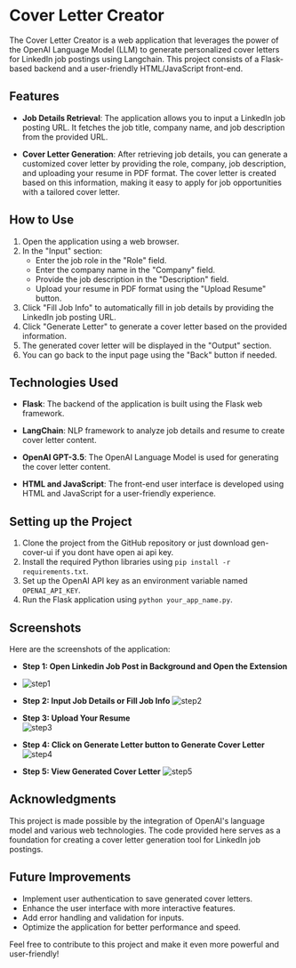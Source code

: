 # Cover Letter Creator

The Cover Letter Creator is a web application that leverages the power of the OpenAI Language Model (LLM) to generate personalized cover letters for LinkedIn job postings using Langchain. This project consists of a Flask-based backend and a user-friendly HTML/JavaScript front-end.

## Features

- **Job Details Retrieval**: The application allows you to input a LinkedIn job posting URL. It fetches the job title, company name, and job description from the provided URL.

- **Cover Letter Generation**: After retrieving job details, you can generate a customized cover letter by providing the role, company, job description, and uploading your resume in PDF format. The cover letter is created based on this information, making it easy to apply for job opportunities with a tailored cover letter.

## How to Use

1. Open the application using a web browser.
2. In the "Input" section:
   - Enter the job role in the "Role" field.
   - Enter the company name in the "Company" field.
   - Provide the job description in the "Description" field.
   - Upload your resume in PDF format using the "Upload Resume" button.
3. Click "Fill Job Info" to automatically fill in job details by providing the LinkedIn job posting URL.
4. Click "Generate Letter" to generate a cover letter based on the provided information.
5. The generated cover letter will be displayed in the "Output" section.
6. You can go back to the input page using the "Back" button if needed.

## Technologies Used

- **Flask**: The backend of the application is built using the Flask web framework.

- **LangChain**: NLP framework to analyze job details and resume to create cover letter content.

- **OpenAI GPT-3.5**: The OpenAI Language Model is used for generating the cover letter content.

- **HTML and JavaScript**: The front-end user interface is developed using HTML and JavaScript for a user-friendly experience.

## Setting up the Project

1. Clone the project from the GitHub repository or just download gen-cover-ui if you dont have open ai api key.
2. Install the required Python libraries using `pip install -r requirements.txt`.
3. Set up the OpenAI API key as an environment variable named `OPENAI_API_KEY`.
4. Run the Flask application using `python your_app_name.py`.

## Screenshots

Here are the screenshots of the application:
- **Step 1: Open Linkedin Job Post in Background and Open the Extension**
-   ![step1](https://github.com/Aryann29/Linkedin-Cover-Letter-Generator-Extension-Using-LLM/assets/63531062/93592997-66bd-4a0b-949b-6b59bdb4d8d1)

  
- **Step 2: Input Job Details or Fill Job Info**
![step2](https://github.com/Aryann29/Linkedin-Cover-Letter-Generator-Extension-Using-LLM/assets/63531062/977b2024-97fa-4211-b28e-f6194f720881)


- **Step 3: Upload Your Resume**  
![step3](https://github.com/Aryann29/Linkedin-Cover-Letter-Generator-Extension-Using-LLM/assets/63531062/a85e5a17-204c-448f-8d38-35e94f1cbb06)

- **Step 4: Click on Generate Letter button to Generate Cover Letter**
 ![step4](https://github.com/Aryann29/Linkedin-Cover-Letter-Generator-Extension-Using-LLM/assets/63531062/6e57dbed-1c7a-4b69-be51-2e3cad3c1469)

- **Step 5: View Generated Cover Letter**
![step5](https://github.com/Aryann29/Linkedin-Cover-Letter-Generator-Extension-Using-LLM/assets/63531062/9cc58426-d321-43b7-b61e-4ca3239f387b)

## Acknowledgments

This project is made possible by the integration of OpenAI's language model and various web technologies. The code provided here serves as a foundation for creating a cover letter generation tool for LinkedIn job postings.

## Future Improvements

- Implement user authentication to save generated cover letters.
- Enhance the user interface with more interactive features.
- Add error handling and validation for inputs.
- Optimize the application for better performance and speed.

Feel free to contribute to this project and make it even more powerful and user-friendly!
